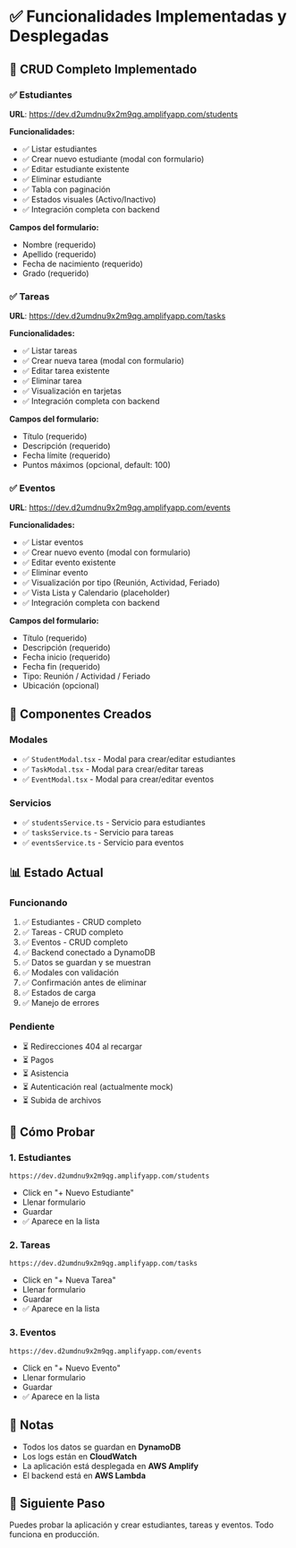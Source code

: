# ✅ Funcionalidades Implementadas y Desplegadas

## 🎉 CRUD Completo Implementado

### ✅ Estudiantes
**URL**: https://dev.d2umdnu9x2m9qg.amplifyapp.com/students

**Funcionalidades:**
- ✅ Listar estudiantes
- ✅ Crear nuevo estudiante (modal con formulario)
- ✅ Editar estudiante existente
- ✅ Eliminar estudiante
- ✅ Tabla con paginación
- ✅ Estados visuales (Activo/Inactivo)
- ✅ Integración completa con backend

**Campos del formulario:**
- Nombre (requerido)
- Apellido (requerido)
- Fecha de nacimiento (requerido)
- Grado (requerido)

### ✅ Tareas
**URL**: https://dev.d2umdnu9x2m9qg.amplifyapp.com/tasks

**Funcionalidades:**
- ✅ Listar tareas
- ✅ Crear nueva tarea (modal con formulario)
- ✅ Editar tarea existente
- ✅ Eliminar tarea
- ✅ Visualización en tarjetas
- ✅ Integración completa con backend

**Campos del formulario:**
- Título (requerido)
- Descripción (requerido)
- Fecha límite (requerido)
- Puntos máximos (opcional, default: 100)

### ✅ Eventos
**URL**: https://dev.d2umdnu9x2m9qg.amplifyapp.com/events

**Funcionalidades:**
- ✅ Listar eventos
- ✅ Crear nuevo evento (modal con formulario)
- ✅ Editar evento existente
- ✅ Eliminar evento
- ✅ Visualización por tipo (Reunión, Actividad, Feriado)
- ✅ Vista Lista y Calendario (placeholder)
- ✅ Integración completa con backend

**Campos del formulario:**
- Título (requerido)
- Descripción (requerido)
- Fecha inicio (requerido)
- Fecha fin (requerido)
- Tipo: Reunión / Actividad / Feriado
- Ubicación (opcional)

## 🎨 Componentes Creados

### Modales
- ✅ `StudentModal.tsx` - Modal para crear/editar estudiantes
- ✅ `TaskModal.tsx` - Modal para crear/editar tareas
- ✅ `EventModal.tsx` - Modal para crear/editar eventos

### Servicios
- ✅ `studentsService.ts` - Servicio para estudiantes
- ✅ `tasksService.ts` - Servicio para tareas
- ✅ `eventsService.ts` - Servicio para eventos

## 📊 Estado Actual

### Funcionando
1. ✅ Estudiantes - CRUD completo
2. ✅ Tareas - CRUD completo
3. ✅ Eventos - CRUD completo
4. ✅ Backend conectado a DynamoDB
5. ✅ Datos se guardan y se muestran
6. ✅ Modales con validación
7. ✅ Confirmación antes de eliminar
8. ✅ Estados de carga
9. ✅ Manejo de errores

### Pendiente
- ⏳ Redirecciones 404 al recargar
- ⏳ Pagos
- ⏳ Asistencia
- ⏳ Autenticación real (actualmente mock)
- ⏳ Subida de archivos

## 🚀 Cómo Probar

### 1. Estudiantes
```
https://dev.d2umdnu9x2m9qg.amplifyapp.com/students
```
- Click en "+ Nuevo Estudiante"
- Llenar formulario
- Guardar
- ✅ Aparece en la lista

### 2. Tareas
```
https://dev.d2umdnu9x2m9qg.amplifyapp.com/tasks
```
- Click en "+ Nueva Tarea"
- Llenar formulario
- Guardar
- ✅ Aparece en la lista

### 3. Eventos
```
https://dev.d2umdnu9x2m9qg.amplifyapp.com/events
```
- Click en "+ Nuevo Evento"
- Llenar formulario
- Guardar
- ✅ Aparece en la lista

## 📝 Notas

- Todos los datos se guardan en **DynamoDB**
- Los logs están en **CloudWatch**
- La aplicación está desplegada en **AWS Amplify**
- El backend está en **AWS Lambda**

## 🎯 Siguiente Paso

Puedes probar la aplicación y crear estudiantes, tareas y eventos. Todo funciona en producción.

